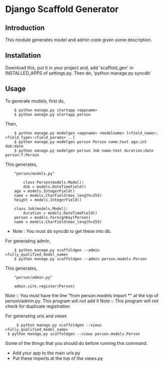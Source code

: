 Django Scaffold Generator
=========================

Introduction
------------
This module generates model and admin code given some description. 

Installation
------------
Download this, put it in your project and, add 'scaffold_gen' in INSTALLED_APPS of settings.py. Then do, 'python manage.py syncdb'

Usage
-----
To generate models, first do,
   	    
	    $ python manage.py startapp <appname>
	    $ python manage.py startapp person

Then,
	
	    $ python manage.py modelgen <appname> <modelname> [<field_name>:<field_type>:<field_params> ..]
	    $ python manage.py modelgen person Person name:text age:int dob:date
	    $ python manage.py modelgen person Job name:text duration:date person:f:Person

This generates,
		
	    "person/models.py"

            class Person(models.Model):
	        dob = models.DateTimeField()
		age = models.IntegerField()
		name = models.CharField(max_length=255)
		height = models.IntegerField()

	    class Job(models.Model):
	        duration = models.DateTimeField()
		person = models.ForeignKey(Person)
		name = models.CharField(max_length=255)  


* Note : You must do syncdb to get these into db.

For generating admin, 
    
	    $ python manage.py scaffoldgen --admin <fully_qualified_model_name>
	    $ python manage.py scaffoldgen --admin person.models.Person
	    

This generates, 
     		
	    "person/admin.py"
	    
	    admin.site.register(Person)


Note :: You must have the line "from person.models import *" at the top of person/admin.py. 
This program will not add it
Note :: This program will not check for duplicate registration
	    

For generating urls and views
    
         $ python manage.py scaffoldgen --views <fully_qualified_model_name>
	 $ python manage.py scaffoldgen --views person.models.Person	    
	


Some of the things that you should do before running this command.
* Add your app to the main urls.py 
* Put these imports at the top of the views.py






